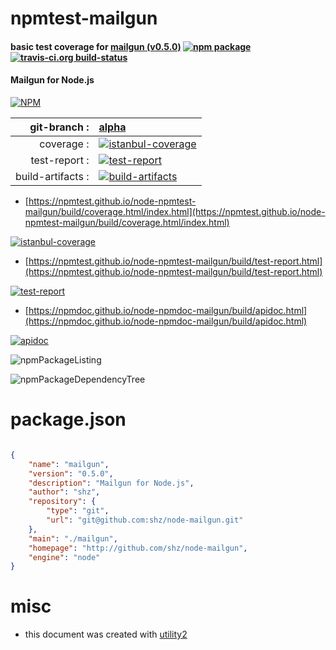 # npmtest-mailgun

#### basic test coverage for  [mailgun (v0.5.0)](http://github.com/shz/node-mailgun)  [![npm package](https://img.shields.io/npm/v/npmtest-mailgun.svg?style=flat-square)](https://www.npmjs.org/package/npmtest-mailgun) [![travis-ci.org build-status](https://api.travis-ci.org/npmtest/node-npmtest-mailgun.svg)](https://travis-ci.org/npmtest/node-npmtest-mailgun)

#### Mailgun for Node.js

[![NPM](https://nodei.co/npm/mailgun.png?downloads=true&downloadRank=true&stars=true)](https://www.npmjs.com/package/mailgun)

| git-branch : | [alpha](https://github.com/npmtest/node-npmtest-mailgun/tree/alpha)|
|--:|:--|
| coverage : | [![istanbul-coverage](https://npmtest.github.io/node-npmtest-mailgun/build/coverage.badge.svg)](https://npmtest.github.io/node-npmtest-mailgun/build/coverage.html/index.html)|
| test-report : | [![test-report](https://npmtest.github.io/node-npmtest-mailgun/build/test-report.badge.svg)](https://npmtest.github.io/node-npmtest-mailgun/build/test-report.html)|
| build-artifacts : | [![build-artifacts](https://npmtest.github.io/node-npmtest-mailgun/glyphicons_144_folder_open.png)](https://github.com/npmtest/node-npmtest-mailgun/tree/gh-pages/build)|

- [https://npmtest.github.io/node-npmtest-mailgun/build/coverage.html/index.html](https://npmtest.github.io/node-npmtest-mailgun/build/coverage.html/index.html)

[![istanbul-coverage](https://npmtest.github.io/node-npmtest-mailgun/build/screenCapture.buildCi.browser.%252Ftmp%252Fbuild%252Fcoverage.lib.html.png)](https://npmtest.github.io/node-npmtest-mailgun/build/coverage.html/index.html)

- [https://npmtest.github.io/node-npmtest-mailgun/build/test-report.html](https://npmtest.github.io/node-npmtest-mailgun/build/test-report.html)

[![test-report](https://npmtest.github.io/node-npmtest-mailgun/build/screenCapture.buildCi.browser.%252Ftmp%252Fbuild%252Ftest-report.html.png)](https://npmtest.github.io/node-npmtest-mailgun/build/test-report.html)

- [https://npmdoc.github.io/node-npmdoc-mailgun/build/apidoc.html](https://npmdoc.github.io/node-npmdoc-mailgun/build/apidoc.html)

[![apidoc](https://npmdoc.github.io/node-npmdoc-mailgun/build/screenCapture.buildCi.browser.%252Ftmp%252Fbuild%252Fapidoc.html.png)](https://npmdoc.github.io/node-npmdoc-mailgun/build/apidoc.html)

![npmPackageListing](https://npmtest.github.io/node-npmtest-mailgun/build/screenCapture.npmPackageListing.svg)

![npmPackageDependencyTree](https://npmtest.github.io/node-npmtest-mailgun/build/screenCapture.npmPackageDependencyTree.svg)



# package.json

```json

{
    "name": "mailgun",
    "version": "0.5.0",
    "description": "Mailgun for Node.js",
    "author": "shz",
    "repository": {
        "type": "git",
        "url": "git@github.com:shz/node-mailgun.git"
    },
    "main": "./mailgun",
    "homepage": "http://github.com/shz/node-mailgun",
    "engine": "node"
}
```



# misc
- this document was created with [utility2](https://github.com/kaizhu256/node-utility2)
